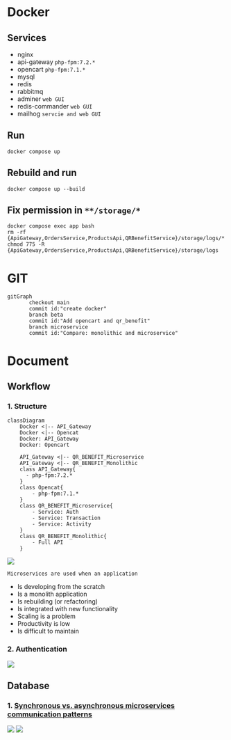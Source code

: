 # Docker
## Services
* nginx
* api-gateway `php-fpm:7.2.*`
* opencart `php-fpm:7.1.*`
* mysql
* redis
* rabbitmq
* adminer `web GUI`
* redis-commander `web GUI`
* mailhog `servcie and web GUI`
## Run
```
docker compose up
```
## Rebuild and run
```
docker compose up --build
```
## Fix permission in `**/storage/*`
```
docker compose exec app bash
rm -rf {ApiGateway,OrdersService,ProductsApi,QRBenefitService}/storage/logs/*
chmod 775 -R {ApiGateway,OrdersService,ProductsApi,QRBenefitService}/storage/logs
```
# GIT
```mermaid
gitGraph
       checkout main
       commit id:"create docker"
       branch beta
       commit id:"Add opencart and qr_benefit"
       branch microservice
       commit id:"Compare: monolithic and microservice"
```
# Document
## Workflow
### 1. Structure
```mermaid
classDiagram
    Docker <|-- API_Gateway
    Docker <|-- Opencat
    Docker: API_Gateway
    Docker: Opencart

    API_Gateway <|-- QR_BENEFIT_Microservice
    API_Gateway <|-- QR_BENEFIT_Monolithic
    class API_Gateway{
      - php-fpm:7.2.*
    }
    class Opencat{
        - php-fpm:7.1.*
    }
    class QR_BENEFIT_Microservice{
        - Service: Auth
        - Service: Transaction
        - Service: Activity
    }
    class QR_BENEFIT_Monolithic{
        - Full API
    }

```
![](https://cdn.shortpixel.ai/spai/w_800+q_lossy+ret_img+to_webp/https://ftxinfotech.com/wp-content/uploads/2020/03/microservice.png)

`Microservices are used when an application`
* Is developing from the scratch
* Is a monolith application
* Is rebuilding (or refactoring)
* Is integrated with new functionality
* Scaling is a problem
* Productivity is low
* Is difficult to maintain

### 2. Authentication
![](https://images.ctfassets.net/23aumh6u8s0i/5rxhsrATv7IED2mfbfVdHw/5a361594f6c17e231577be5853308e9a/auth0-flow)

## Database
### 1. <a href="https://www.theserverside.com/answer/Synchronous-vs-asynchronous-microservices-communication-patterns#:~:text=There%20are%20three%20ways%20to,hybrid%2C%20which%20supports%20both">Synchronous vs. asynchronous microservices communication patterns</a>
![](https://cdn.ttgtmedia.com/rms/onlineimages/serverside-synchronous_inter_service_communication-f.png)
![](https://cdn.ttgtmedia.com/rms/onlineimages/serverside-asynchronous_inter_service_communication-f.png)
